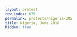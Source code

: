 ```yaml
---
layout: protest
row_index: 675
permalink: protests/nigeria-205
title: Nigeria, June 2018
hidden: true
---
```

